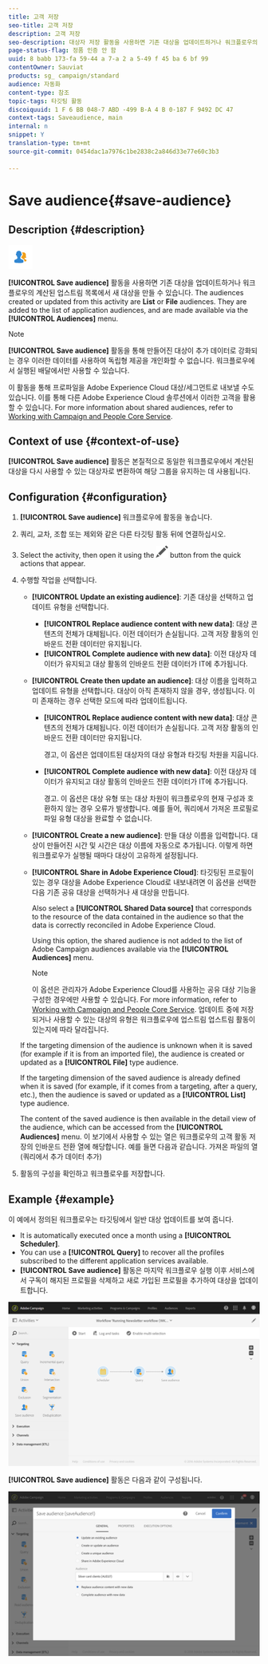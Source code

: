 ```yaml
---
title: 고객 저장
seo-title: 고객 저장
description: 고객 저장
seo-description: 대상자 저장 활동을 사용하면 기존 대상을 업데이트하거나 워크플로우의 계산된 업스트림 목록에서 새 대상을 만들 수 있습니다.
page-status-flag: 정품 인증 안 함
uuid: 8 babb 173-fa 59-44 a 7-a 2 a 5-49 f 45 ba 6 bf 99
contentOwner: Sauviat
products: sg_ campaign/standard
audience: 자동화
content-type: 참조
topic-tags: 타깃팅 활동
discoiquuid: 1 F 6 BB 048-7 ABD -499 B-A 4 B 0-187 F 9492 DC 47
context-tags: Saveaudience, main
internal: n
snippet: Y
translation-type: tm+mt
source-git-commit: 0454dac1a7976c1be2838c2a846d33e77e60c3b3

---
```



# Save audience{#save-audience}

## Description {#description}

![](assets/save_audience.png)

**[!UICONTROL Save audience]** 활동을 사용하면 기존 대상을 업데이트하거나 워크플로우의 계산된 업스트림 목록에서 새 대상을 만들 수 있습니다. The audiences created or updated from this activity are **List** or **File** audiences. They are added to the list of application audiences, and are made available via the **[!UICONTROL Audiences]** menu.

>[!NOTE]
>
>**[!UICONTROL Save audience]** 활동을 통해 만들어진 대상이 추가 데이터로 강화되는 경우 이러한 데이터를 사용하여 독립형 제공을 개인화할 수 없습니다. 워크플로우에서 실행된 배달에서만 사용할 수 있습니다.

이 활동을 통해 프로파일을 Adobe Experience Cloud 대상/세그먼트로 내보낼 수도 있습니다. 이를 통해 다른 Adobe Experience Cloud 솔루션에서 이러한 고객을 활용할 수 있습니다. For more information about shared audiences, refer to [Working with Campaign and People Core Service](../../integrating/using/about-campaign-audience-manager-or-people-core-service-integration.md).

## Context of use {#context-of-use}

**[!UICONTROL Save audience]** 활동은 본질적으로 동일한 워크플로우에서 계산된 대상을 다시 사용할 수 있는 대상자로 변환하여 해당 그룹을 유지하는 데 사용됩니다.

## Configuration {#configuration}

1. **[!UICONTROL Save audience]** 워크플로우에 활동을 놓습니다.
1. 쿼리, 교차, 조합 또는 제외와 같은 다른 타깃팅 활동 뒤에 연결하십시오.
1. Select the activity, then open it using the ![](assets/edit_darkgrey-24px.png) button from the quick actions that appear.
1. 수행할 작업을 선택합니다.

   * **[!UICONTROL Update an existing audience]**: 기존 대상을 선택하고 업데이트 유형을 선택합니다.

      * **[!UICONTROL Replace audience content with new data]**: 대상 콘텐츠의 전체가 대체됩니다. 이전 데이터가 손실됩니다. 고객 저장 활동의 인바운드 전환 데이터만 유지됩니다.
      * **[!UICONTROL Complete audience with new data]**: 이전 대상자 데이터가 유지되고 대상 활동의 인바운드 전환 데이터가 IT에 추가됩니다.
   * **[!UICONTROL Create then update an audience]**: 대상 이름을 입력하고 업데이트 유형을 선택합니다. 대상이 아직 존재하지 않을 경우, 생성됩니다. 이미 존재하는 경우 선택한 모드에 따라 업데이트됩니다.

      * **[!UICONTROL Replace audience content with new data]**: 대상 콘텐츠의 전체가 대체됩니다. 이전 데이터가 손실됩니다. 고객 저장 활동의 인바운드 전환 데이터만 유지됩니다.

         경고, 이 옵션은 업데이트된 대상자의 대상 유형과 타깃팅 차원을 지웁니다.

      * **[!UICONTROL Complete audience with new data]**: 이전 대상자 데이터가 유지되고 대상 활동의 인바운드 전환 데이터가 IT에 추가됩니다.

         경고. 이 옵션은 대상 유형 또는 대상 차원이 워크플로우의 현재 구성과 호환하지 않는 경우 오류가 발생합니다. 예를 들어, 쿼리에서 가져온 프로필로 파일 유형 대상을 완료할 수 없습니다.
   * **[!UICONTROL Create a new audience]**: 만들 대상 이름을 입력합니다. 대상이 만들어진 시간 및 시간은 대상 이름에 자동으로 추가됩니다. 이렇게 하면 워크플로우가 실행될 때마다 대상이 고유하게 설정됩니다.
   * **[!UICONTROL Share in Adobe Experience Cloud]**: 타깃팅된 프로필이 있는 경우 대상을 Adobe Experience Cloud로 내보내려면 이 옵션을 선택한 다음 기존 공유 대상을 선택하거나 새 대상을 만듭니다.

      Also select a **[!UICONTROL Shared Data source]** that corresponds to the resource of the data contained in the audience so that the data is correctly reconciled in Adobe Experience Cloud.

      Using this option, the shared audience is not added to the list of Adobe Campaign audiences available via the **[!UICONTROL Audiences]** menu.

      >[!NOTE]
      >
      >이 옵션은 관리자가 Adobe Experience Cloud를 사용하는 공유 대상 기능을 구성한 경우에만 사용할 수 있습니다. For more information, refer to [Working with Campaign and People Core Service](../../integrating/using/about-campaign-audience-manager-or-people-core-service-integration.md).
   업데이트 중에 저장되거나 사용할 수 있는 대상의 유형은 워크플로우에 업스트림 업스트림 활동이 있는지에 따라 달라집니다.

   If the targeting dimension of the audience is unknown when it is saved (for example if it is from an imported file), the audience is created or updated as a **[!UICONTROL File]** type audience.

   If the targeting dimension of the saved audience is already defined when it is saved (for example, if it comes from a targeting, after a query, etc.), then the audience is saved or updated as a **[!UICONTROL List]** type audience.

   The content of the saved audience is then available in the detail view of the audience, which can be accessed from the **[!UICONTROL Audiences]** menu. 이 보기에서 사용할 수 있는 열은 워크플로우의 고객 활동 저장의 인바운드 전환 열에 해당합니다. 예를 들면 다음과 같습니다. 가져온 파일의 열 (쿼리에서 추가 데이터 추가)

1. 활동의 구성을 확인하고 워크플로우를 저장합니다.

## Example {#example}

이 예에서 정의된 워크플로우는 타깃팅에서 일반 대상 업데이트를 보여 줍니다.

* It is automatically executed once a month using a **[!UICONTROL Scheduler]**.
* You can use a **[!UICONTROL Query]** to recover all the profiles subscribed to the different application services available.
* **[!UICONTROL Save audience]** 활동은 마지막 워크플로우 실행 이후 서비스에서 구독이 해지된 프로필을 삭제하고 새로 가입된 프로필을 추가하여 대상을 업데이트합니다.

![](assets/save_audience_example_1.png)

**[!UICONTROL Save audience]** 활동은 다음과 같이 구성됩니다.

![](assets/save_audience_example_2.png)

